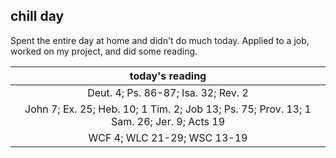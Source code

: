 ## chill day

Spent the entire day at home and didn't do much today. Applied to a job, worked on my project, and did some reading.

| today's reading |
| :-------------: |
| Deut. 4; Ps. 86-87; Isa. 32; Rev. 2 |
| John 7; Ex. 25; Heb. 10; 1 Tim. 2; Job 13; Ps. 75; Prov. 13; 1 Sam. 26; Jer. 9; Acts 19 |
| WCF 4; WLC 21-29; WSC 13-19 |